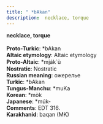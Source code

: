 ```yaml
---
title: " *bAkan"
description:  necklace, torque
---
```

<strong> necklace, torque</strong><br><br>
<strong>Proto-Turkic</strong>:  *bAkan<br>
<strong>Altaic etymology</strong>:  Altaic etymology<br>
<strong> Proto-Altaic</strong>:  *mi̯ák`ù<br>
<strong>Nostratic</strong>:  Nostratic<br>
<strong>Russian meaning</strong>:  ожерелье<br>
<strong>Turkic</strong>:  *bAkan<br>
<strong>Tungus-Manchu</strong>:  *muKa<br>
<strong>Korean</strong>:  *mòk<br>
<strong>Japanese</strong>:  *múk-<br>
<strong>Comments</strong>:  EDT 316.<br>
<strong>Karakhanid</strong>:  baqan (MK)<br>


